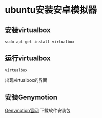 # ubuntu安装安卓模拟器

## 安装virtualbox

```
sudo apt-get install virtualbox
```

## 运行virtualbox

```
virtualbox
```

出现virtualbox的界面

## 安装Genymotion

[Genymotion官网](https://www.genymotion.com) 下载软件安装包

